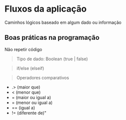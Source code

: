 # Fluxos da aplicação
  
  Caminhos lógicos baseado em algum dado ou informação

Boas práticas na programação
------
Não repetir código

> Tipo de dado: Boolean (true | false)

> if/else (elseif)

> Operadores comparativos

 - .> (maior que)
 - < (menor que)
 - = (maior ou igual a)
 - = (menor ou igual a)
 - == (igual a)
- != (diferente de)"
